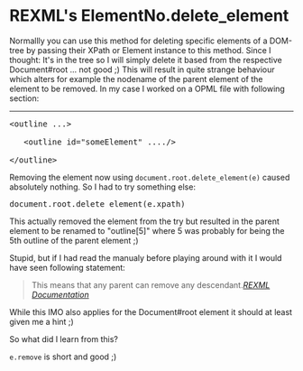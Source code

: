 # REXML's ElementNo.delete_element

Normallly you can use this method for deleting specific elements of a DOM-tree by passing their XPath or Element instance to this method. Since I thought: It's in the tree so I will simply delete it based from the respective Document#root ... not good ;) This will result in quite strange behaviour which alters for example the nodename of the parent element of the element to be removed. In my case I worked on a OPML file with following section:

-------------------------------



<pre class="code">&lt;outline ...&gt;

   &lt;outline id="someElement" ..../&gt;

&lt;/outline&gt;</pre>



Removing the element now using <code>document.root.delete_element(e)</code> caused absolutely nothing. So I had to try something else:



<pre class="code">document.root.delete_element(e.xpath)</pre>



This actually removed the element from the try but resulted in the parent element to be renamed to "outline[5]" where 5 was probably for being the 5th outline of the parent element ;)



Stupid, but if I had read the manualy before playing around with it I would have seen following statement:

<blockquote>This means that any parent can remove any descendant.<cite><a href="http://www.germane-software.com/software/XML/rexml/doc/classes/REXML/Element.html">REXML Documentation</a></cite></blockquote>



While this IMO also applies for the Document#root element it should at least given me a hint ;) 



So what did I learn from this? 

<code>e.remove</code> is short and good ;)

